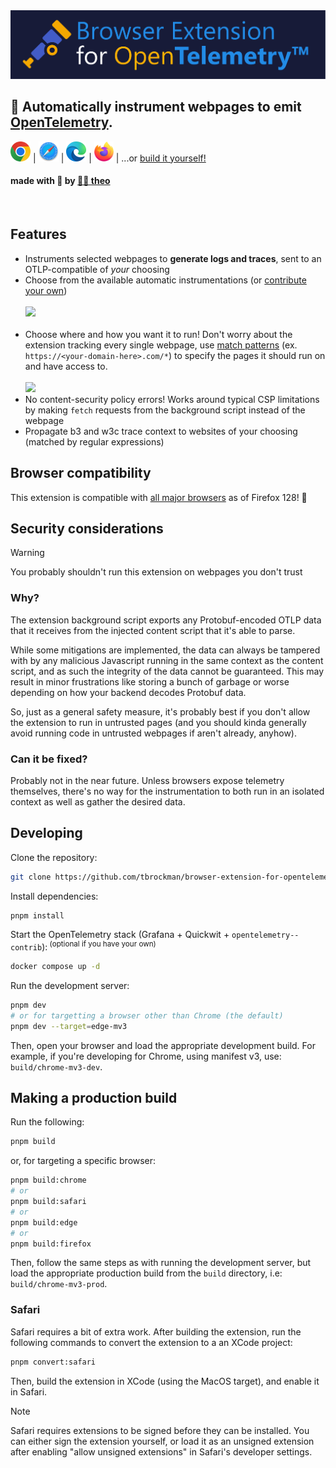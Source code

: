 <div>
    <img src='assets/logo.svg'></img>
    <h2>🔭 Automatically instrument webpages to emit <a href="https://opentelemetry.io/docs/what-is-opentelemetry/">OpenTelemetry</a>.</h2>
    <p>
        <a href="https://chromewebstore.google.com/detail/opentelemetry-browser-ext/bgjeoaohfhbfabbfhbafjihbobjgniag"><img src='./assets/chrome.svg' height=32 alt='chrome download'></img></a>
        |
        <a href="https://apps.apple.com/us/app/opentelemetry-browser-ext/id6503631744"><img src='./assets/safari.svg' height=32 alt='safari download'></img></a>
        |
        <a href="https://microsoftedge.microsoft.com/addons/detail/opentelemetry-browser-ext/agbimhpapcebokbphphbfcimebibcoga"><img src='./assets/edge.svg' height=32 alt='edge download'></img></a>
        |
        <a href="https://addons.mozilla.org/en-US/firefox/addon/opentelemetry-browserextension/"><img src='./assets/firefox.svg' height=32 alt='firefox nightly download'></img></a>
        |
        ...or <a href='#making-a-production-build'>build it yourself!</a>
    </p>
    <p></p>
    <h4>made with 🧪 by <a href="https://theo.lol">🧑‍🔬 theo</a></h4>
    <p>&nbsp;</p>
</div>

## Features

- Instruments selected webpages to **generate logs and traces**, sent to an OTLP-compatible  of _your_ choosing
- Choose from the available automatic instrumentations (or [contribute your own](contributing.md))
  <br></br>
  <img width='480px' src='https://github.com/user-attachments/assets/d814fb07-c029-4278-8336-f73264156f41'></img>
  <br></br>
- Choose where and how you want it to run! Don't worry about the extension tracking every single webpage, use [match patterns](https://developer.mozilla.org/en-US/docs/Mozilla/Add-ons/WebExtensions/Match_patterns) (ex. `https://<your-domain-here>.com/*`) to specify the pages it should run on and have access to.
  <br></br>
  <img width='480px' src='https://github.com/user-attachments/assets/af17a340-641a-406b-9997-9ab7bc6b3160'></img>
- No content-security policy errors! Works around typical CSP limitations by making `fetch` requests from the background script instead of the webpage
- Propagate b3 and w3c trace context to websites of your choosing (matched by regular expressions)

## Browser compatibility

This extension is compatible with [all major browsers](https://developer.mozilla.org/en-US/docs/Mozilla/Add-ons/WebExtensions/API/scripting/executeScript#browser_compatibility) as of Firefox 128! 🎉

<!-- ## Architecture TODO: -->
<!-- ## Performance impact TODO: -->

## Security considerations

> [!WARNING]
> You probably shouldn't run this extension on webpages you don't trust

### Why?

The extension background script exports any Protobuf-encoded OTLP data that it receives from the injected content script that it's able to parse.

While some mitigations are implemented, the data can always be tampered with by any malicious Javascript running in the same context as the content script, and as such the integrity of the data cannot be guaranteed. This may result in minor frustrations like storing a bunch of garbage or worse depending on how your backend decodes Protobuf data.

So, just as a general safety measure, it's probably best if you don't allow the extension to run in untrusted pages (and you should kinda generally avoid running code in untrusted webpages if aren't already, anyhow).

### Can it be fixed?

Probably not in the near future. Unless browsers expose telemetry themselves, there's no way for the instrumentation to both run in an isolated context as well as gather the desired data.

## Developing

Clone the repository:

```bash
git clone https://github.com/tbrockman/browser-extension-for-opentelemetry
```

Install dependencies:

```bash
pnpm install
```

Start the OpenTelemetry stack (Grafana + Quickwit + `opentelemetry--contrib`):<sup> (optional if you have your own)</sup>

```bash
docker compose up -d
```

Run the development server:

```bash
pnpm dev
# or for targetting a browser other than Chrome (the default)
pnpm dev --target=edge-mv3
```

Then, open your browser and load the appropriate development build. For example, if you're developing for Chrome, using manifest v3, use: `build/chrome-mv3-dev`.

## Making a production build

Run the following:

```bash
pnpm build
```

or, for targeting a specific browser:

```bash
pnpm build:chrome
# or
pnpm build:safari
# or
pnpm build:edge
# or
pnpm build:firefox
```

Then, follow the same steps as with running the development server, but load the appropriate production build from the `build` directory, i.e: `build/chrome-mv3-prod`.

### Safari

Safari requires a bit of extra work. After building the extension, run the following commands to convert the extension to a an XCode project:

```bash
pnpm convert:safari
```

Then, build the extension in XCode (using the MacOS target), and enable it in Safari.

> [!NOTE]
> Safari requires extensions to be signed before they can be installed. You can either sign the extension yourself, or load it as an unsigned extension after enabling "allow unsigned extensions" in Safari's developer settings.
